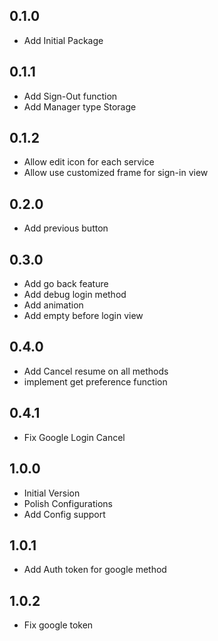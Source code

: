 ## 0.1.0

- Add Initial Package

## 0.1.1

- Add Sign-Out function
- Add Manager type Storage

## 0.1.2

- Allow edit icon for each service
- Allow use customized frame for sign-in view

## 0.2.0

- Add previous button

## 0.3.0

- Add go back feature
- Add debug login method
- Add animation
- Add empty before login view

## 0.4.0

- Add Cancel resume on all methods
- implement get preference function
  
## 0.4.1

- Fix Google Login Cancel

## 1.0.0

- Initial Version
- Polish Configurations
- Add Config support

## 1.0.1

- Add Auth token for google method
  
## 1.0.2

- Fix google token

